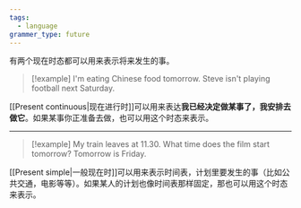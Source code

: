 ```yaml
---
tags:
  - language
grammer_type: future
---
```

有两个现在时态都可以用来表示将来发生的事。

> [!example]
> I'm eating Chinese food tomorrow.
> Steve isn't playing football next Saturday.

[[Present continuous|现在进行时]]可以用来表达**我已经决定做某事了，我安排去做它**。如果某事你正准备去做，也可以用这个时态来表示。

---

> [!example]
> My train leaves at 11.30.
> What time does the film start tomorrow?
> Tomorrow is Friday.

[[Present simple|一般现在时]]可以用来表示时间表，计划里要发生的事（比如公共交通，电影等等）。如果某人的计划也像时间表那样固定，那也可以用这个时态来表示。